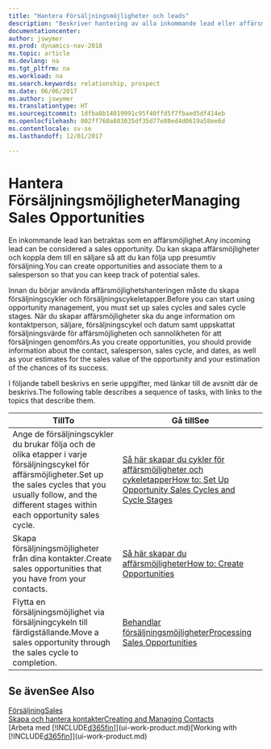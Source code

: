 ```yaml
---
title: "Hantera Försäljningsmöjligheter och leads"
description: "Beskriver hantering av alla inkommande lead eller affärsmöjligheter i Dynamics NAV och associera affärsmöjligheten med en säljare för att följa upp potentiell försäljning."
documentationcenter: 
author: jswymer
ms.prod: dynamics-nav-2018
ms.topic: article
ms.devlang: na
ms.tgt_pltfrm: na
ms.workload: na
ms.search.keywords: relationship, prospect
ms.date: 06/06/2017
ms.author: jswymer
ms.translationtype: HT
ms.sourcegitcommit: 1dfba8b14019991c95f40ffd5f7fbaed5df414eb
ms.openlocfilehash: 002ff760a803035df35d77e80ed4d0619a58ee6d
ms.contentlocale: sv-se
ms.lasthandoff: 12/01/2017

---
```

# <a name="managing-sales-opportunities"></a><span data-ttu-id="d83d5-103">Hantera Försäljningsmöjligheter</span><span class="sxs-lookup"><span data-stu-id="d83d5-103">Managing Sales Opportunities</span></span>
<span data-ttu-id="d83d5-104">En inkommande lead kan betraktas som en affärsmöjlighet.</span><span class="sxs-lookup"><span data-stu-id="d83d5-104">Any incoming lead can be considered a sales opportunity.</span></span> <span data-ttu-id="d83d5-105">Du kan skapa affärsmöjligheter och koppla dem till en säljare så att du kan följa upp presumtiv försäljning.</span><span class="sxs-lookup"><span data-stu-id="d83d5-105">You can create opportunities and associate them to a salesperson so that you can keep track of potential sales.</span></span>

<span data-ttu-id="d83d5-106">Innan du börjar använda affärsmöjlighetshanteringen måste du skapa försäljningscykler och försäljningscykeletapper.</span><span class="sxs-lookup"><span data-stu-id="d83d5-106">Before you can start using opportunity management, you must set up sales cycles and sales cycle stages.</span></span> <span data-ttu-id="d83d5-107">När du skapar affärsmöjligheter ska du ange information om kontaktperson, säljare, försäljningscykel och datum samt uppskattat försäljningsvärde för affärsmöjligheten och sannolikheten för att försäljningen genomförs.</span><span class="sxs-lookup"><span data-stu-id="d83d5-107">As you create opportunities, you should provide information about the contact, salesperson, sales cycle, and dates, as well as your estimates for the sales value of the opportunity and your estimation of the chances of its success.</span></span>

<span data-ttu-id="d83d5-108">I följande tabell beskrivs en serie uppgifter, med länkar till de avsnitt där de beskrivs.</span><span class="sxs-lookup"><span data-stu-id="d83d5-108">The following table describes a sequence of tasks, with links to the topics that describe them.</span></span> 

| <span data-ttu-id="d83d5-109">Till</span><span class="sxs-lookup"><span data-stu-id="d83d5-109">To</span></span> | <span data-ttu-id="d83d5-110">Gå till</span><span class="sxs-lookup"><span data-stu-id="d83d5-110">See</span></span> |
| --- | --- |
| <span data-ttu-id="d83d5-111">Ange de försäljningscykler du brukar följa och de olika etapper i varje försäljningscykel för affärsmöjligheter.</span><span class="sxs-lookup"><span data-stu-id="d83d5-111">Set up the sales cycles that you usually follow, and the different stages within each opportunity sales cycle.</span></span> |[<span data-ttu-id="d83d5-112">Så här skapar du cykler för affärsmöjligheter och cykeletapper</span><span class="sxs-lookup"><span data-stu-id="d83d5-112">How to: Set Up Opportunity Sales Cycles and Cycle Stages</span></span>](marketing-how-setup-opportunity-sales-cycles-stages.md) |
| <span data-ttu-id="d83d5-113">Skapa försäljningsmöjligheter från dina kontakter.</span><span class="sxs-lookup"><span data-stu-id="d83d5-113">Create sales opportunities that you have from your contacts.</span></span> |[<span data-ttu-id="d83d5-114">Så här skapar du affärsmöjligheter</span><span class="sxs-lookup"><span data-stu-id="d83d5-114">How to: Create Opportunities</span></span>](marketing-how-create-opportunities.md) |
| <span data-ttu-id="d83d5-115">Flytta en försäljningsmöjlighet via försäljningcykeln till färdigställande.</span><span class="sxs-lookup"><span data-stu-id="d83d5-115">Move a sales opportunity through the sales cycle to completion.</span></span> |[<span data-ttu-id="d83d5-116">Behandlar försäljningsmöjligheter</span><span class="sxs-lookup"><span data-stu-id="d83d5-116">Processing Sales Opportunities</span></span>](marketing-processing-sales-opportunities.md) |

## <a name="see-also"></a><span data-ttu-id="d83d5-117">Se även</span><span class="sxs-lookup"><span data-stu-id="d83d5-117">See Also</span></span>
[<span data-ttu-id="d83d5-118">Försäljning</span><span class="sxs-lookup"><span data-stu-id="d83d5-118">Sales</span></span>](sales-manage-sales.md)  
[<span data-ttu-id="d83d5-119">Skapa och hantera kontakter</span><span class="sxs-lookup"><span data-stu-id="d83d5-119">Creating and Managing Contacts</span></span>](marketing-contacts.md)  
<span data-ttu-id="d83d5-120">[Arbeta med [!INCLUDE[d365fin](includes/d365fin_md.md)]](ui-work-product.md)</span><span class="sxs-lookup"><span data-stu-id="d83d5-120">[Working with [!INCLUDE[d365fin](includes/d365fin_md.md)]](ui-work-product.md)</span></span>


